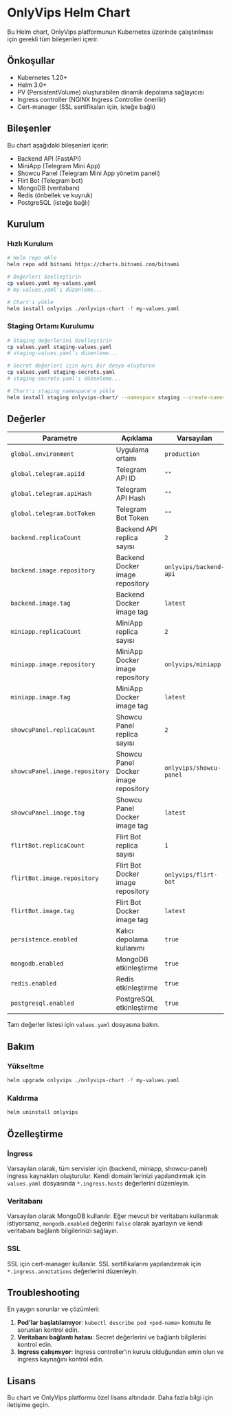 # OnlyVips Helm Chart

Bu Helm chart, OnlyVips platformunun Kubernetes üzerinde çalıştırılması için gerekli tüm bileşenleri içerir.

## Önkoşullar

- Kubernetes 1.20+
- Helm 3.0+
- PV (PersistentVolume) oluşturabilen dinamik depolama sağlayıcısı
- Ingress controller (NGINX Ingress Controller önerilir)
- Cert-manager (SSL sertifikaları için, isteğe bağlı)

## Bileşenler

Bu chart aşağıdaki bileşenleri içerir:

- Backend API (FastAPI)
- MiniApp (Telegram Mini App)
- Showcu Panel (Telegram Mini App yönetim paneli)
- Flirt Bot (Telegram bot)
- MongoDB (veritabanı)
- Redis (önbellek ve kuyruk)
- PostgreSQL (isteğe bağlı)

## Kurulum

### Hızlı Kurulum

```bash
# Helm repo ekle
helm repo add bitnami https://charts.bitnami.com/bitnami

# Değerleri özelleştirin
cp values.yaml my-values.yaml
# my-values.yaml'ı düzenleme...

# Chart'ı yükle
helm install onlyvips ./onlyvips-chart -f my-values.yaml
```

### Staging Ortamı Kurulumu

```bash
# Staging değerlerini özelleştirin
cp values.yaml staging-values.yaml
# staging-values.yaml'ı düzenleme...

# Secret değerleri için ayrı bir dosya oluşturun
cp values.yaml staging-secrets.yaml
# staging-secrets.yaml'ı düzenleme...

# Chart'ı staging namespace'e yükle
helm install staging onlyvips-chart/ --namespace staging --create-namespace -f staging-values.yaml -f staging-secrets.yaml
```

## Değerler

| Parametre | Açıklama | Varsayılan |
|-----------|----------|------------|
| `global.environment` | Uygulama ortamı | `production` |
| `global.telegram.apiId` | Telegram API ID | `""` |
| `global.telegram.apiHash` | Telegram API Hash | `""` |
| `global.telegram.botToken` | Telegram Bot Token | `""` |
| `backend.replicaCount` | Backend API replica sayısı | `2` |
| `backend.image.repository` | Backend Docker image repository | `onlyvips/backend-api` |
| `backend.image.tag` | Backend Docker image tag | `latest` |
| `miniapp.replicaCount` | MiniApp replica sayısı | `2` |
| `miniapp.image.repository` | MiniApp Docker image repository | `onlyvips/miniapp` |
| `miniapp.image.tag` | MiniApp Docker image tag | `latest` |
| `showcuPanel.replicaCount` | Showcu Panel replica sayısı | `2` |
| `showcuPanel.image.repository` | Showcu Panel Docker image repository | `onlyvips/showcu-panel` |
| `showcuPanel.image.tag` | Showcu Panel Docker image tag | `latest` |
| `flirtBot.replicaCount` | Flirt Bot replica sayısı | `1` |
| `flirtBot.image.repository` | Flirt Bot Docker image repository | `onlyvips/flirt-bot` |
| `flirtBot.image.tag` | Flirt Bot Docker image tag | `latest` |
| `persistence.enabled` | Kalıcı depolama kullanımı | `true` |
| `mongodb.enabled` | MongoDB etkinleştirme | `true` |
| `redis.enabled` | Redis etkinleştirme | `true` |
| `postgresql.enabled` | PostgreSQL etkinleştirme | `true` |

Tam değerler listesi için `values.yaml` dosyasına bakın.

## Bakım

### Yükseltme

```bash
helm upgrade onlyvips ./onlyvips-chart -f my-values.yaml
```

### Kaldırma

```bash
helm uninstall onlyvips
```

## Özelleştirme

### İngress

Varsayılan olarak, tüm servisler için (backend, miniapp, showcu-panel) ingress kaynakları oluşturulur. Kendi domain'lerinizi yapılandırmak için `values.yaml` dosyasında `*.ingress.hosts` değerlerini düzenleyin.

### Veritabanı

Varsayılan olarak MongoDB kullanılır. Eğer mevcut bir veritabanı kullanmak istiyorsanız, `mongodb.enabled` değerini `false` olarak ayarlayın ve kendi veritabanı bağlantı bilgilerinizi sağlayın.

### SSL

SSL için cert-manager kullanılır. SSL sertifikalarını yapılandırmak için `*.ingress.annotations` değerlerini düzenleyin.

## Troubleshooting

En yaygın sorunlar ve çözümleri:

1. **Pod'lar başlatılamıyor**: `kubectl describe pod <pod-name>` komutu ile sorunları kontrol edin.
2. **Veritabanı bağlantı hatası**: Secret değerlerini ve bağlantı bilgilerini kontrol edin.
3. **Ingress çalışmıyor**: Ingress controller'ın kurulu olduğundan emin olun ve ingress kaynağını kontrol edin.

## Lisans

Bu chart ve OnlyVips platformu özel lisans altındadır. Daha fazla bilgi için iletişime geçin. 